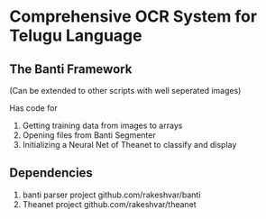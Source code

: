 # Comprehensive OCR System for Telugu Language
## The Banti Framework

(Can be extended to other scripts with well seperated images)

Has code for
1) Getting training data from images to arrays
2) Opening files from Banti Segmenter
3) Initializing a Neural Net of Theanet to classify and display

## Dependencies
1) banti parser project github.com/rakeshvar/banti
2) Theanet project github.com/rakeshvar/theanet
